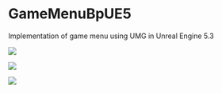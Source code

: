 # GameMenuBpUE5
Implementation of game menu using UMG in Unreal Engine 5.3

![](https://imgur.com/dbheLC7.png)

![](https://imgur.com/7ud1B0y.png)

![](https://imgur.com/xnpPCYh.png)
